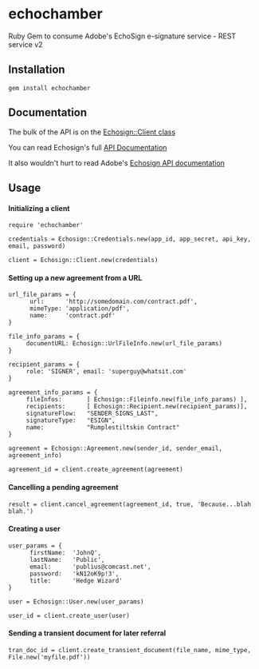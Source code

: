 echochamber
===========

Ruby Gem to consume Adobe's EchoSign e-signature service - REST service v2


## Installation

```
gem install echochamber
```

## Documentation

The bulk of the API is on the [Echosign::Client class](http://rdoc.info/github/kayagoban/echochamber/frames/Echosign/Client)

You can read Echosign's full [API Documentation](http://rdoc.info/github/kayagoban/echochamber/frames)

It also wouldn't hurt to read Adobe's [Echosign API documentation](https://secure.echosign.com/public/docs/restapi/v2)

## Usage

#### Initializing a client

```
require 'echochamber'

credentials = Echosign::Credentials.new(app_id, app_secret, api_key, email, password)

client = Echosign::Client.new(credentials)
```

#### Setting up a new agreement from a URL 

```
url_file_params = {
      url:      'http://somedomain.com/contract.pdf',
      mimeType: 'application/pdf',
      name:     'contract.pdf'
}

file_info_params = {
     documentURL: Echosign::UrlFileInfo.new(url_file_params) 
}

recipient_params = {
     role: 'SIGNER', email: 'superguy@whatsit.com'
}

agreement_info_params = {
     fileInfos:       [ Echosign::Fileinfo.new(file_info_params) ],
     recipients:      [ Echosign::Recipient.new(recipient_params)],
     signatureFlow:   "SENDER_SIGNS_LAST",
     signatureType:   "ESIGN",
     name:            "Rumplestiltskin Contract"
}

agreement = Echosign::Agreement.new(sender_id, sender_email, agreement_info) 

agreement_id = client.create_agreement(agreement)
```

#### Cancelling a pending agreement
```
result = client.cancel_agreement(agreement_id, true, 'Because...blah blah.')
```

#### Creating a user
```
user_params = {
      firstName:  'JohnQ',
      lastName:   'Public',
      email:      'publius@comcast.net',
      password:   'kN12oK9p!3',
      title:      'Hedge Wizard'
}

user = Echosign::User.new(user_params)

user_id = client.create_user(user)
```

#### Sending a transient document for later referral
```
tran_doc_id = client.create_transient_document(file_name, mime_type, File.new('myfile.pdf'))
```

